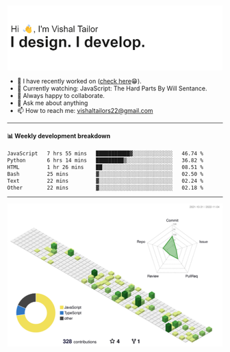 ![Hi, I'm Vishal Tailor. I design. I develop.](https://github.com/vishaltailors/vishaltailors/blob/main/header.png?raw=true)

- 🔭 I have recently worked on ([check here](https://vishaltailor.com)😁).
- 🎦 Currently watching: JavaScript: The Hard Parts By Will Sentance.
- 👯 Always happy to collaborate.
- 💬 Ask me about anything
- 📫 How to reach me: <a href="mailto:vishaltailors22@gmail.com">vishaltailors22@gmail.com</a>

<hr /> 
<h4>📊 Weekly development breakdown</h4>
<!--START_SECTION:waka-->

```text
JavaScript   7 hrs 55 mins   ███████████▓░░░░░░░░░░░░░   46.74 %
Python       6 hrs 14 mins   █████████▒░░░░░░░░░░░░░░░   36.82 %
HTML         1 hr 26 mins    ██░░░░░░░░░░░░░░░░░░░░░░░   08.51 %
Bash         25 mins         ▓░░░░░░░░░░░░░░░░░░░░░░░░   02.50 %
Text         22 mins         ▓░░░░░░░░░░░░░░░░░░░░░░░░   02.24 %
Other        22 mins         ▓░░░░░░░░░░░░░░░░░░░░░░░░   02.18 %
```

<!--END_SECTION:waka-->
<hr /> 

![](./profile-3d-contrib/profile-green-animate.svg)
